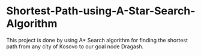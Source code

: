 # Shortest-Path-using-A-Star-Search-Algorithm
This project is done by using A* Search algorithm for finding the shortest path from any city of Kosovo to our goal node Dragash.
